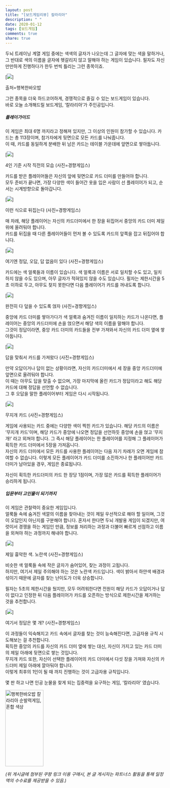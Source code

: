```yaml
---
layout: post
title: "[보드게임리뷰] 칼라리아"
description: " "
date: 2020-01-12
tags: [보드게임]
comments: true
share: true
---
```



두뇌 트레이닝 계열 게임 중에는 색색의 글자가 나오는데 그 글자에 맞는 색을 말하거나, 그 반대로 색의 이름을 글자에 헷갈리지 않고 말해야 하는 게임이 있습니다. 필자도 자신만만하게 진행하다가 한두 번씩 틀리는 그런 종목이죠.  

[![](https://post-phinf.pstatic.net/MjAyMDA3MjdfMjM0/MDAxNTk1ODQzODIzMDIw.AcmQbKRLvsd4xY6juUXDTfYk60JiybYAZeL2RAJPcP4g.C2i_sCgNLI22e27QL8HH4aM_RXwvnMAomy0peOOr0w8g.PNG/784_1.png?type=w1200)]

출처=행복한바오밥

그런 종목을 더욱 하드코어하게, 경쟁적으로 즐길 수 있는 보드게임이 있습니다.  
바로 오늘 소개해드릴 보드게임, ‘칼라리아’가 주인공입니다.

##### 플레이가이드

이 게임은 최대 6명 까지라고 정해져 있지만, 그 이상의 인원이 참가할 수 있습니다. 카드는 총 113장이며, 참가자에게 뒷면으로 모든 카드를 나눠줍니다.  
이 때, 카드를 동일하게 분배한 뒤 남은 카드는 테이블 가운데에 앞면으로 쌓아둡니다.

[![](https://post-phinf.pstatic.net/MjAyMDA3MjdfMjIg/MDAxNTk1ODQzOTAzODUx.VW-p3b1JyQvisoq8AROkUJVp5lRdM7RR5h8QXzMOZ4gg.WbyRf2lWMi10nJoGM_gmKgar5B0qtLLk8hd4PyhzjJkg.JPEG/image_7852005391595843886440.jpg?type=w1200)]

4인 기준 시작 직전의 모습 (사진=경향게임스)

카드를 받은 플레이어들은 자신의 앞에 뒷면으로 카드 더미를 만들어야 합니다.  
모두 준비가 끝나면, 가장 다양한 색이 들어간 옷을 입은 사람이 선 플레이어가 되고, 순서는 시계방향으로 돌아갑니다.  

[![](https://post-phinf.pstatic.net/MjAyMDA3MjdfMTgz/MDAxNTk1ODQzOTk3ODY1.sf9PyEgiunbAfznjlidlqvikVoBnIBB5O7FGy_ZzsLQg.kfy1gRhXcwWt5tojnKhsmD4sWxHi59uEzVtQDv-H7V0g.JPEG/image_8834187371595843958977.jpg?type=w1200)]

이런 식으로 뒤집는다 (사진=경향게임스)

매 차례, 해당 플레이어는 자신의 카드더미에서 한 장을 뒤집어서 중앙의 카드 더미 제일 위에 올려둬야 합니다.  
카드를 뒤집을 때 다른 플레이어들이 먼저 볼 수 있도록 카드의 앞쪽을 잡고 뒤집어야 합니다.

[![](https://post-phinf.pstatic.net/MjAyMDA3MjdfMjI0/MDAxNTk1ODQ0MDc1NjE0.wAI8_O0SQ0r1_ZyKvH82y46-RmeV2CfX19keh2epty4g.dqcCNlFhWSaEjAu4y1F3sfG3Vwjef5xbSoEAjUp1Hkgg.JPEG/image_5694251361595844049801.jpg?type=w1200)]

여기엔 정답, 오답, 답 없음이 있다 (사진=경향게임스)

카드에는 색 얼룩들과 이름이 있습니다. 색 얼룩과 이름은 서로 일치할 수도 있고, 일치하지 않을 수도 있으며, 아무 글자가 적혀있지 않을 수도 있습니다. 필자는 제한시간을 5초 이하로 두고, 아무도 찾지 못한다면 다음 플레이어가 카드를 꺼내도록 합니다.

[![](https://post-phinf.pstatic.net/MjAyMDA3MjdfNDMg/MDAxNTk1ODQ0MjA3MDUw.KaUb-7DW-nJ_Mc8fG49YjVTdnEkXSsf1hrJeDGQrHJYg.rW_sZX_WT3iiqsNy1suNnGFbxEXJgVhQMhoAHTUr41Eg.JPEG/image_5810010321595844174360.jpg?type=w1200)]

완전히 다 덮을 수 있도록 얹자 (사진=경향게임스)

중앙에 카드 더미를 쌓아가다가 색 얼룩과 숨겨진 이름이 일치하는 카드가 나온다면, 플레이어는 중앙의 카드더미에 손을 얹으면서 해당 색의 이름을 말해야 합니다.  
그것이 정답이라면, 중앙 카드 더미의 카드들을 전부 가져와서 자신의 카드 더미 옆에 쌓아둡니다.  

[![](https://post-phinf.pstatic.net/MjAyMDA3MjdfMjg2/MDAxNTk1ODQ0MjU4NjU2.1RAmY-HLuCU81jP5wST3hktslokBg2PlyMepPZ1jQXcg.hKLdoDpVNRctWOxH1nqewVQkZSHtn5RU2JGDf2S6ywIg.JPEG/image_7455987831595844244121.jpg?type=w1200)]

답을 맞춰서 카드를 가져왔다 (사진=경향게임스)

만약 오답이거나 답이 없는 상황이라면, 자신의 카드더미에서 세 장을 중앙 카드더미에 앞면으로 올려둬야 합니다.  
이 때는 아무도 답을 맞출 수 없으며, 가장 마지막에 올린 카드가 정답이라고 해도 해당 카드에 대해 정답을 선언할 수 없습니다.  
그 후 오답을 말한 플레이어부터 게임은 다시 시작됩니다.

[![](https://post-phinf.pstatic.net/MjAyMDA3MjdfNjcg/MDAxNTk1ODQ0MzIwODY0.0-zlI6mJ1eDL-OQ3I1Tw9vV9IaL1ANAX46o9gDbbgpkg.0Ee5uPPV4NQpx_MAaV26ly2QJhZ5DAo6hxtykIqRHdIg.JPEG/image_2516101761595844305120.jpg?type=w1200)]

무지개 카드 (사진=경향게임스)

게임에 사용되는 카드 중에는 다양한 색이 찍힌 카드가 있습니다. 해당 카드의 이름은 ‘무지개 카드’이며, 해당 카드가 중앙에 나오면 정답을 선언하듯 중앙에 손을 얹고 ‘무지개!’ 라고 외쳐야 합니다. 그 즉시 해당 플레이어는 한 플레이어를 지정해 그 플레이어가 획득한 카드 더미에서 5장을 가져옵니다.  
자신의 카드 더미에서 모든 카드를 사용한 플레이어는 다음 자기 차례가 오면 게임에 참여할 수 없습니다. 이렇게 모든 플레이어가 카드 더미를 소진하거나 한 플레이어만 카드더미가 남아있을 경우, 게임은 종료됩니다.  
  
자신이 획득한 카드더미의 카드 한 장당 1점이며, 가장 많은 카드를 획득한 플레이어가 승리하게 됩니다.

##### 입문부터 고인물이 되기까지

이 게임은 관찰력이 중요한 게임입니다.  
얼룩들 속에 숨겨진 색깔의 이름을 찾아내는 것이 제일 우선적으로 해야 할 일이며, 그것이 오답인지 아닌지를 구분해야 합니다. 혼자서 한다면 두뇌 개발용 게임이 되겠지만, 여럿이서 경쟁을 하는 게임인 만큼, 정보를 처리하는 과정과 더불어 빠르게 선점하고 이름을 외쳐야 하는 과정까지 해내야 합니다.

[![](https://post-phinf.pstatic.net/MjAyMDA3MjdfMjIy/MDAxNTk1ODQ0NDYwOTI5.djMQSrjnoHY4stWtyT5tfnHA9W3kmRAt-BF76fAi7n8g.d1ImhSgF9joLb92eoUviAHO_U-t4-E5_AqVyU1U_hWEg.JPEG/image_5123594561595844447929.jpg?type=w1200)]

제일 흉악한 색. 노란색 (사진=경향게임스)

비슷한 색 얼룩들 속에 작은 글자가 숨어있어, 찾는 과정이 고됩니다.  
하지만, 여기서 제일 주의해야 하는 것은 노란색 카드입니다. 색이 밝아서 하얀색 배경과 섞이기 때문에 글자를 찾는 난이도가 더욱 상승합니다.  
  
필자는 5초의 제한시간을 뒀지만, 모두 어려워한다면 전원이 해당 카드가 오답이거나 답이 없다고 인정한 뒤 다음 플레이어가 카드를 오픈하는 방식으로 제한시간을 제거하는 것을 추천합니다.

[![](https://post-phinf.pstatic.net/MjAyMDA3MjdfNTYg/MDAxNTk1ODQ0NDIwMjYy.rJKw__3154mSEYiJgUYNaFv7RDap01CiJnJIOjkPU9sg.VEeft88UwRn0y4ouohxwmGqaeBfAPaVotL61Oyz7BpYg.JPEG/image_3936389141595844402142.jpg?type=w1200)]

여기서 정답은 몇 개? (사진=경향게임스)

이 과정들이 익숙해지고 카드 속에서 글자를 찾는 것이 능숙해진다면, 고급자용 규칙 시도해보는 걸 추천합니다.  
획득한 중앙의 카드를 자신의 카드 더미 옆에 쌓는 대신, 자신이 가지고 있는 카드 더미의 제일 아래에 뒷면으로 쌓는 것입니다.  
무지개 카드 또한, 자신이 선택한 플레이어의 카드 더미에서 다섯 장을 가져와 자신의 카드더미 제일 아래에 깔아둬야 합니다.  
이렇게 최후의 1인이 될 때 까지 진행하는 것이 고급자용 규칙입니다.  
  
몇 판 하고 나면 인공 눈물을 찾게 되는 집중력을 요구하는 게임, ‘칼라리아’ 였습니다.

<a href="https://coupa.ng/bPrCmh" target="_blank" referrerpolicy="unsafe-url"><img src="https://static.coupangcdn.com/image/affiliate/banner/7967834b70f8d0447020646770989c38@2x.jpg" alt="행복한바오밥 칼라리아 순발력게임, 혼합 색상" width="120" height="240"></a>

_(위 게시글에 첨부된 쿠팡 링크 이용 구매시, 본 글 게시자는 파트너스 활동을 통해 일정액의 수수료를 제공받을 수 있음.)_